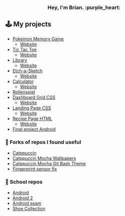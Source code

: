 <h3 align="center">
Hey, I'm Brian. :purple_heart:
</3>

## :joystick: My projects

- [Pokemon Memory Game](https://github.com/Brian-Otto/memory-card)
  - [Website](https://memory-card-two-theta.vercel.app/)
- [Tic Tac Toe](https://github.com/Brian-Otto/tic-tac-toe)
  - [Website](https://tic-tac-toe-opal-pi.vercel.app/)
- [Library](https://github.com/Brian-Otto/project-library)
  - [Website](https://project-library-gamma.vercel.app/)
- [Etch-a-Sketch](https://github.com/Brian-Otto/etch-a-sketch)
  - [Website](https://Brian-Otto.github.io/etch-a-sketch/)
- [Calculator](https://github.com/Brian-Otto/calculator)
  - [Website](https://Brian-Otto.github.io/calculator/)
- [Rollenspiel](https://github.com/Brian-Otto/rollenspiel)
- [Dashboard Grid CSS](https://github.com/Brian-Otto/dashboard-intermediate)
  - [Website](https://Brian-Otto.github.io/dashboard-intermediate/)
- [Landing Page CSS](https://github.com/Brian-Otto/foundations-landing-page)
  - [Website](https://Brian-Otto.github.io/foundations-landing-page/)
- [Recipe Page HTML](https://github.com/Brian-Otto/odin-recipes)
  - [Website](https://Brian-Otto.github.io/odin-recipes/)
- [Final project Android](https://github.com/Brian-Otto/MyGameProjekt)

### :ribbon: Forks of repos I found useful

- [Catppuccin](https://github.com/catppuccin/catppuccin)
- [Catppuccin Mocha Wallpapers](https://github.com/Brian-Otto/walls-catppuccin-mocha)
- [Catppuccin Mocha Git Bash Theme](https://gist.github.com/Brian-Otto/41b002cd9c1dfe24358faad52cb6cc59)
- [Fingerprint sensor fix](https://github.com/Brian-Otto/python-validity)

### :notebook: School repos

- [Android](https://github.com/Brian-Otto/MyTestApp)
- [Android 2](https://github.com/Brian-Otto/MySecondTestApp)
- [Android exam](https://github.com/Brian-Otto/XML-Klausur)
- [Shoe Collection](https://github.com/Brian-Otto/schuhsammlung)
